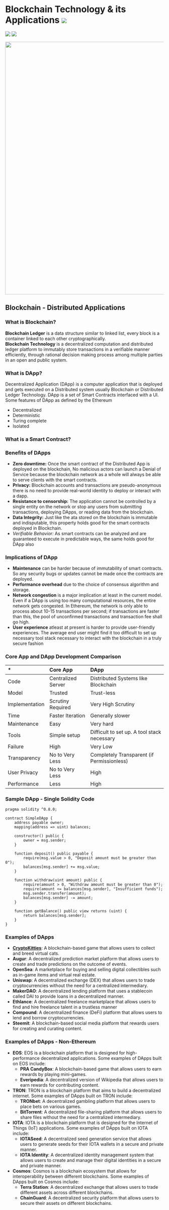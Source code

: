 # Blockchain Technology & its Applications ![](https://img.shields.io/badge/-Live-Green)
![](https://img.shields.io/badge/College-St._Joseph's_College_Of_Engineering_and_Technology-blue) ![](https://img.shields.io/badge/Location-Palai,_Kottayam,_Kerala-blue)

<p align="center">

 <img src="https://ramagururadhakrishnan.github.io/images/2023_Jan_FDP_St_Joseph_Palai_Blockchain_Applications_DApp.jpg" width="800">
</p>


## Blockchain - Distributed Applications

### What is Blockchain?

**Blockchain Ledger** is a data structure similar to linked list, every block is a container linked to each other cryptographically. <br/>
**Blockchain Technology** is a decentralized computation and distributed ledger platform to immutably store transactions in a verifiable manner efficiently, through rational decision making process among multiple parties in an open and public system.

### What is DApp? 

Decentralized Application (DApp) is a computer application that is deployed and gets executed on a Distributed system usually Blockchain or Distributed Ledger Technology. DApp is a set of Smart Contracts interfaced with a UI. <br/> 
Some features of DApp as defined by the Ethereum
 - Decentralized
 - Deterministic
 - Turing complete
 - Isolated

### What is a Smart Contract?


### Benefits of DApps

- **Zero downtime:** Once the smart contract of the Distributed App is deployed on the blockchain, No malicious actors can launch a Denial
of Service because the blockchain network as a whole will always be able to serve clients with the smart contracts.
- **Privacy:** Blockchain accounts and transactions are
pseudo-anonymous there is no need to provide real-world identity to deploy or interact with a dapp.
- **Resistance to censorship:** The application cannot be controlled by a single entity on the network or stop any users from submitting 
transactions, deploying DApps, or reading data from the blockchain.
- **Data Integrity:** Just like the ata stored on the blockchain is immutable and indisputable, this property holds good for the smart contracts deployed in Blockchain.
-  *Verifiable Behavior:* As smart contracts can be analyzed and are guaranteed to execute in predictable ways, the same holds good for DApp also

### Implications of DApp

- **Maintenance** can be harder because of immutability of smart contracts. So any security bugs or updates cannot be made once the contracts are deployed.
- **Performance overhead** due to the choice of consensus algorithm and storage.
- **Network congestion** is a major implication at least in the current model. Even if a DApp is using too many computational resources, the entire network gets congested. In Ethereum, the network is only able to process about 10-15 transactions per second; if transactions are faster than this, the pool of unconfirmed transactions and transaction fee shall go high.
- **User experience** atleast at present is harder to provide user-friendly experiences. The average end user might find it too difficult to set up necessary tool stack necessary to interact with the blockchain in a truly secure fashion

### Core App and DApp Development Comparison

|      *      |    Core App    |     DApp     |
|:------------|:---------------|:-------------| 
|    Code     | Centralized Server | Distributed Systems like Blockchain |
|    Model    |  Trusted   |    Trust-less  |
|  Implementation |  Scrutiny Required |  Very High Scrutiny |
| Time | Faster Iteration | Generally slower |
| Maintenance | Easy | Very hard |
| Tools | Simple setup | Difficult to set up.  A tool stack necessary |
| Failure | High | Very Low |
| Transparency | No to Very Less | Completely Transparent (if Permissionless) |
| User Privacy | No to Very Less | High |
| Performance  | Less  | High |

### Sample DApp - Single Solidity Code

```
pragma solidity ^0.8.0;

contract SimpleDApp {
    address payable owner;
    mapping(address => uint) balances;

    constructor() public {
        owner = msg.sender;
    }

    function deposit() public payable {
        require(msg.value > 0, "Deposit amount must be greater than 0");
        balances[msg.sender] += msg.value;
    }

    function withdraw(uint amount) public {
        require(amount > 0, "Withdraw amount must be greater than 0");
        require(amount <= balances[msg.sender], "Insufficient funds");
        msg.sender.transfer(amount);
        balances[msg.sender] -= amount;
    }

    function getBalance() public view returns (uint) {
        return balances[msg.sender];
    }
}

```

### Examples of DApps 

- [**CryptoKitties**](https://www.cryptokitties.co/): A blockchain-based game that allows users to collect and breed virtual cats.
- **Augur**: A decentralized prediction market platform that allows users to create and trade predictions on the outcome of events.
- **OpenSea**: A marketplace for buying and selling digital collectibles such as in-game items and virtual real estate.
- **Uniswap**: A decentralized exchange (DEX) that allows users to trade cryptocurrencies without the need for a centralized intermediary.
- **MakerDAO**: A decentralized lending platform that uses a stablecoin called DAI to provide loans in a decentralized manner.
- **Ethlance**: A decentralized freelance marketplace that allows users to find and hire freelance talent in a trustless manner
- **Compound**: A decentralized finance (DeFi) platform that allows users to lend and borrow cryptocurrencies.
- **Steemit**: A blockchain-based social media platform that rewards users for creating and curating content.

### Examples of DApps - Non-Ethereum

- **EOS**: EOS is a blockchain platform that is designed for high-performance decentralized applications. Some examples of DApps built on EOS include:
  - **PRA CandyBox**: A blockchain-based game that allows users to earn rewards by playing mini-games.
  - **Everipedia**: A decentralized version of Wikipedia that allows users to earn rewards for contributing content.
- **TRON**: TRON is a blockchain platform that aims to build a decentralized internet. Some examples of DApps built on TRON include:
  - **TRONbet**: A decentralized gambling platform that allows users to place bets on various games.
  - **BitTorrent**: A decentralized file-sharing platform that allows users to share files without the need for a centralized intermediary.
- **IOTA**: IOTA is a blockchain platform that is designed for the Internet of Things (IoT) applications. Some examples of DApps built on IOTA include:
  - **IOTASeed**: A decentralized seed generation service that allows users to generate seeds for their IOTA wallets in a secure and private manner.
  - **IOTA Identity**: A decentralized identity management system that allows users to create and manage their digital identities in a secure and private manner.
- **Cosmos**: Cosmos is a blockchain ecosystem that allows for interoperability between different blockchains. Some examples of DApps built on Cosmos include:
  - **Terra Station**: A decentralized exchange that allows users to trade different assets across different blockchains.
  - **ChainGuard**: A decentralized security platform that allows users to secure their assets on different blockchains.
